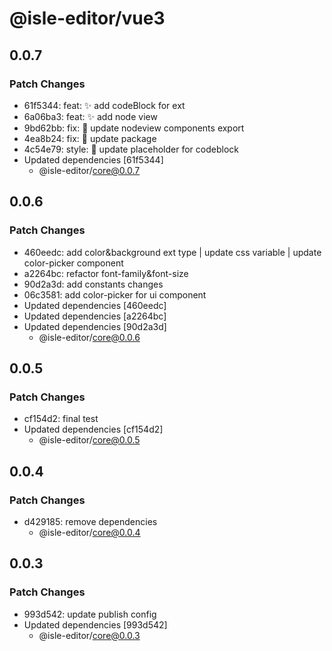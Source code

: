 # @isle-editor/vue3

## 0.0.7

### Patch Changes

- 61f5344: feat: ✨ add codeBlock for ext
- 6a06ba3: feat: ✨ add node view
- 9bd62bb: fix: 🐛 update nodeview components export
- 4ea8b24: fix: 🐛 update package
- 4c54e79: style: 💄 update placeholder for codeblock
- Updated dependencies [61f5344]
  - @isle-editor/core@0.0.7

## 0.0.6

### Patch Changes

- 460eedc: add color&background ext type | update css variable | update color-picker component
- a2264bc: refactor font-family&font-size
- 90d2a3d: add constants changes
- 06c3581: add color-picker for ui component
- Updated dependencies [460eedc]
- Updated dependencies [a2264bc]
- Updated dependencies [90d2a3d]
  - @isle-editor/core@0.0.6

## 0.0.5

### Patch Changes

- cf154d2: final test
- Updated dependencies [cf154d2]
  - @isle-editor/core@0.0.5

## 0.0.4

### Patch Changes

- d429185: remove dependencies
  - @isle-editor/core@0.0.4

## 0.0.3

### Patch Changes

- 993d542: update publish config
- Updated dependencies [993d542]
  - @isle-editor/core@0.0.3
